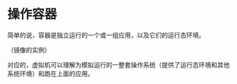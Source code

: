 # 操作容器

简单的说，容器是独立运行的一个或一组应用，以及它们的运行态环境。

（镜像的实例）

对应的，虚拟机可以理解为模拟运行的一整套操作系统（提供了运行态环境和其他系统环境）和跑在上面的应用。

